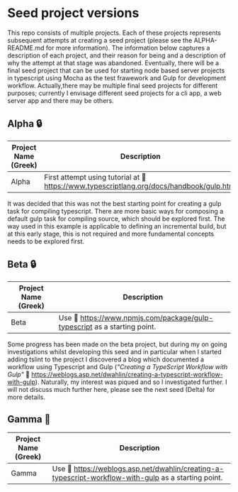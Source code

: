 
# Seed project versions

This repo consists of multiple projects. Each of these projects represents subsequent attempts at creating a seed project (please see the ALPHA-README.md for more information). The information below captures a description of each project, and their reason for being and a description of why the attempt at that stage was abandoned. Eventually, there will be a final seed project that can be used for starting node based server projects in typescript using Mocha as the test frawework and Gulp for development workflow. Actually,there may be multiple final seed projects for different purposes; currently I envisage different seed projects for a cli app, a web server app and there may be others.

## Alpha :lock:

Project Name (Greek) | Description
---------------------|------------
Alpha | First attempt using tutorial at :link: https://www.typescriptlang.org/docs/handbook/gulp.html

It was decided that this was not the best starting point for creating a gulp task for
compiling typescript. There are more basic ways for composing a default gulp task for
compiling source, which should be explored first. The way used in this example is
applicable to defining an incremental build, but at this early stage, this is not required
and more fundamental concepts needs to be explored first.

## Beta :lock:

Project Name (Greek) | Description
---------------------|------------
Beta  | Use :link: https://www.npmjs.com/package/gulp-typescript as a starting point.

Some progress has been made on the beta project, but during my on going investigations whilst developing this seed and in particular when I started adding tslint to the project I discovered a blog which documented a workflow using Typescript and Gulp (*"Creating a TypeScript Workflow with Gulp"* :link: https://weblogs.asp.net/dwahlin/creating-a-typescript-workflow-with-gulp). Naturally, my interest was piqued and so I investigated further. I will not discuss much further here, please see the next seed (Delta) for more details.

## Gamma :star2:

Project Name (Greek) | Description
---------------------|------------
Gamma  | Use :link: https://weblogs.asp.net/dwahlin/creating-a-typescript-workflow-with-gulp as a starting point.


